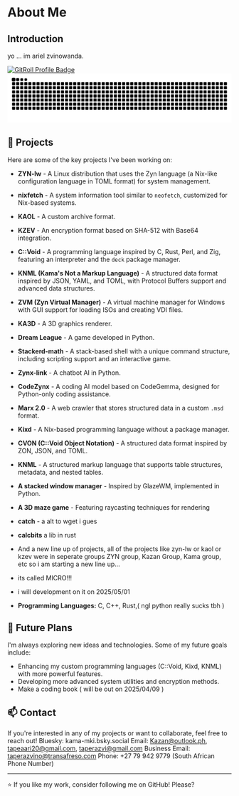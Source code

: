 # About Me

## Introduction
yo ... im ariel zvinowanda.

[![GitRoll Profile Badge](https://gitroll.io/api/badges/profiles/v1/u9moYstrMDNVEw1lR1irTj5ageeI2?theme=tokyoNight)](https://gitroll.io/profile/u9moYstrMDNVEw1lR1irTj5ageeI2)
![GitHub Snake Dark](https://github.com/Kazan20/Kazan20/raw/output/github-snake-dark.svg#gh-dark-mode-only)


## 🚀 Projects
Here are some of the key projects I've been working on:

- **ZYN-lw** - A Linux distribution that uses the Zyn language (a Nix-like configuration language in TOML format) for system management.
- **nixfetch** - A system information tool similar to `neofetch`, customized for Nix-based systems.
- **KAOL** - A custom archive format.
- **KZEV** - An encryption format based on SHA-512 with Base64 integration.
- **C::Void** - A programming language inspired by C, Rust, Perl, and Zig, featuring an interpreter and the `deck` package manager.
- **KNML (Kama's Not a Markup Language)** - A structured data format inspired by JSON, YAML, and TOML, with Protocol Buffers support and advanced data structures.
- **ZVM (Zyn Virtual Manager)** - A virtual machine manager for Windows with GUI support for loading ISOs and creating VDI files.
- **KA3D** - A 3D graphics renderer.
- **Dream League** - A game developed in Python.
- **Stackerd-math** - A stack-based shell with a unique command structure, including scripting support and an interactive game.
- **Zynx-link** - A chatbot AI in Python.
- **CodeZynx** - A coding AI model based on CodeGemma, designed for Python-only coding assistance.
- **Marx 2.0** - A web crawler that stores structured data in a custom `.msd` format.
- **Kixd** - A Nix-based programming language without a package manager.
- **CVON (C::Void Object Notation)** - A structured data format inspired by ZON, JSON, and TOML.
- **KNML** - A structured markup language that supports table structures, metadata, and nested tables.
- **A stacked window manager** - Inspired by GlazeWM, implemented in Python.
- **A 3D maze game** - Featuring raycasting techniques for rendering
- **catch** - a alt to wget i gues
- **calcbits** a lib in rust

- And a new line up of projects, all of the projects like zyn-lw or kaol or kzev were in seperate groups ZYN group, Kazan Group, Kama group, etc so i am starting a new line up...
- its called MICRO!!!
- i will development on it on 2025/05/01

- **Programming Languages:** C, C++, Rust,( ngl python really sucks tbh )

## 🎯 Future Plans
I'm always exploring new ideas and technologies. Some of my future goals include:
- Enhancing my custom programming languages (C::Void, Kixd, KNML) with more powerful features.
- Developing more advanced system utilities and encryption methods.
- Make a coding book ( will be out on 2025/04/09 )

## 📫 Contact
If you're interested in any of my projects or want to collaborate, feel free to reach out!
Bluesky: kama-mki.bsky.social
Email: Kazan@outlook.ph, tapeaari20@gmail.com, taperazvi@gmail.com
Business Email: taperazvino@transafreso.com
Phone: +27 79 942 9779 (South African Phone Number)

---
⭐ If you like my work, consider following me on GitHub! Please?
